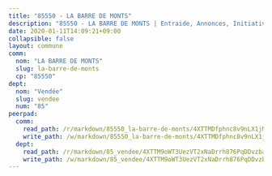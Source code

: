 ```yaml
---
title: "85550 - LA BARRE DE MONTS"
description: "85550 - LA BARRE DE MONTS | Entraide, Annonces, Initiatives"
date: 2020-01-11T14:09:21+09:00
collapsible: false
layout: commune
comm:
  nom: "LA BARRE DE MONTS"
  slug: la-barre-de-monts
  cp: "85550"
dept:
  nom: "Vendée"
  slug: vendee
  num: "85"
peerpad:
  comm:
    read_path: /r/markdown/85550_la-barre-de-monts/4XTTMDfphnc8v9nLX1jMrpXBVZvJ41ufwzJu5ZQ3k8NLdgm4M
    write_path: /w/markdown/85550_la-barre-de-monts/4XTTMDfphnc8v9nLX1jMrpXBVZvJ41ufwzJu5ZQ3k8NLdgm4M-K3TgUdvA2bC7DrwcDAU9M8Tvs8w45XZzVAgxRmqZkauT6TLWPXqVL3gUA4vxsXit9Fty2TtkS3csX1syngbKMsPVXymdxQxsqyHH8B1ZyurYqz6MkMnegZzsHMMjuJ9SFUzo7wEq
  dept:
    read_path: /r/markdown/85_vendee/4XTTM9oWT3UezVT2xNaDrrh876PqDDvzbaovSPP6P6ha63Ezk
    write_path: /w/markdown/85_vendee/4XTTM9oWT3UezVT2xNaDrrh876PqDDvzbaovSPP6P6ha63Ezk-K3TgTz4T2Ao5CxcmNgKRpi6DXEbSZWgvvZNdT7V4KiJycR1vvtGLxg5iYYYKajishdNzKNazAywn7vjwqtQs859ALiENaqFJQsULDwd4rYqVPy8n3JbNCeuPxinCnetCgcSuCcyv
---
```


